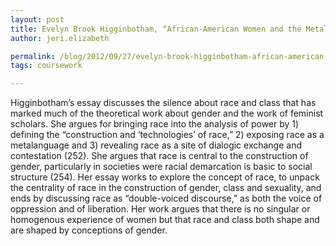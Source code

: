 ```yaml
---
layout: post
title: Evelyn Brook Higginbotham, “African-American Women and the Metalanguage of Race.”
author: jeri.elizabeth

permalink: /blog/2012/09/27/evelyn-brook-higginbotham-african-american-women-and-the-metalanguage-of-race/
tags: coursework

---
```

Higginbotham&#8217;s essay discusses the silence about race and class that has marked much of the theoretical work about gender and the work of feminist scholars. She argues for bringing race into the analysis of power by 1) defining the &#8220;construction and &#8216;technologies&#8217; of race,&#8221; 2) exposing race as a metalanguage and 3) revealing race as a site of dialogic exchange and contestation (252). She argues that race is central to the construction of gender, particularly in societies were racial demarcation is basic to social structure (254). Her essay works to explore the concept of race, to unpack the centrality of race in the construction of gender, class and sexuality, and ends by discussing race as &#8220;double-voiced discourse,&#8221; as both the voice of oppression and of liberation. Her work argues that there is no singular or homogenous experience of women but that race and class both shape and are shaped by conceptions of gender.
